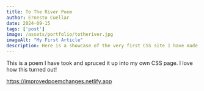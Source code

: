 ```yaml
---
title: To The River Poem
author: Ernesto Cuellar
date: 2024-09-15
tags: ['post']
image: /assets/portfolio/totheriver.jpg
imageAlt: "My First Article"
description: Here is a showcase of the very first CSS site I have made
---
```


This is a poem I have took and spruced it up into my own CSS page. I love how this turned out!

https://improvedpoemchanges.netlify.app
